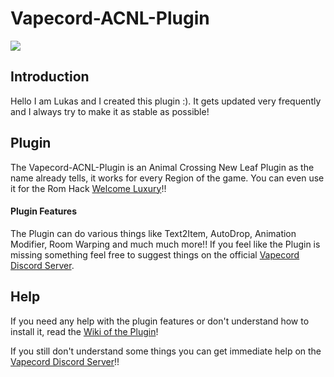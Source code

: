 # Vapecord-ACNL-Plugin
![](https://cdn.discordapp.com/attachments/635194808859623444/780453717518450788/Snickerstream_-_29_FPS_23_11_2020_16_23_24.png)

## Introduction
Hello I am Lukas and I created this plugin :).
It gets updated very frequently and I always try to make it as stable as possible!

## Plugin
The Vapecord-ACNL-Plugin is an Animal Crossing New Leaf Plugin as the name already tells, it works for every Region of the game.
You can even use it for the Rom Hack [Welcome Luxury](https://gitlab.com/Kyusetzu/ACWL)!! 
#### Plugin Features
The Plugin can do various things like Text2Item, AutoDrop, Animation Modifier, Room Warping and much much more!!
If you feel like the Plugin is missing something feel free to suggest things on the official [Vapecord Discord Server](https://discord.gg/w9nvqjW).

## Help
If you need any help with the plugin features or don't understand how to install it, read the [Wiki of the Plugin](https://github.com/RedShyGuy/Vapecord-ACNL-Plugin/wiki)!

If you still don't understand some things you can get immediate help on the [Vapecord Discord Server](https://discord.gg/w9nvqjW)!!
